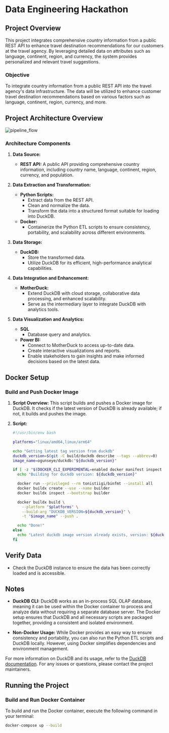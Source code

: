 # Data Engineering Hackathon

## Project Overview

This project integrates comprehensive country information from a public REST API to enhance travel destination recommendations for our customers at the travel agency. By leveraging detailed data on attributes such as language, continent, region, and currency, the system provides personalized and relevant travel suggestions.

### Objective

To integrate country information from a public REST API into the travel agency's data infrastructure. The data will be utilized to enhance customer travel destination recommendations based on various factors such as language, continent, region, currency, and more.

##  Project Architecture Overview
![pipeline_flow](https://github.com/protechanalysis/DE-Hackathon/blob/main/pipeline_flow.png)

### Architecture Components

1. **Data Source:**
   - **REST API:** A public API providing comprehensive country information, including country name, language, continent, region, currency, and population.

2. **Data Extraction and Transformation:**
   - **Python Scripts:**
     - Extract data from the REST API.
     - Clean and normalize the data.
     - Transform the data into a structured format suitable for loading into DuckDB.
   - **Docker:**
     - Containerize the Python ETL scripts to ensure consistency, portability, and scalability across different environments.

3. **Data Storage:**
   - **DuckDB:**
     - Store the transformed data.
     - Utilize DuckDB for its efficient, high-performance analytical capabilities.

4. **Data Integration and Enhancement:**
   - **MotherDuck:**
     - Extend DuckDB with cloud storage, collaborative data processing, and enhanced scalability.
     - Serve as the intermediary layer to integrate DuckDB with analytics tools.

5. **Data Visualization and Analytics:**
   - **SQL**
     - Database query and analytics.
   - **Power BI:**
     - Connect to MotherDuck to access up-to-date data.
     - Create interactive visualizations and reports.
     - Enable stakeholders to gain insights and make informed decisions based on the latest data.

## Docker Setup

### Build and Push Docker Image

1. **Script Overview:**
   This script builds and pushes a Docker image for DuckDB. It checks if the latest version of DuckDB is already available; if not, it builds and pushes the image.

2. **Script:**

   ```bash
   #!/usr/bin/env bash

   platforms="linux/amd64,linux/arm64"

   echo "Getting latest tag version from duckdb"
   duckdb_version=$(git -C build/duckdb describe --tags --abbrev=0)
   image_name=ogunseye/duckdb:"${duckdb_version}"

   if [ -z "$(DOCKER_CLI_EXPERIMENTAL=enabled docker manifest inspect "$image_name" 2> /dev/null)" ]; then
     echo "Building for duckdb version: ${duckdb_version}"

     docker run --privileged --rm tonistiigi/binfmt --install all
     docker buildx create --use --name builder
     docker buildx inspect --bootstrap builder

     docker buildx build \
       --platform "$platforms" \
       --build-arg "DUCKDB_VERSION=${duckdb_version}" \
       -t "$image_name" --push .

     echo "Done!"
   else
     echo "Latest duckdb image version already exists, version: ${duckdb_version}"
   fi

## Verify Data

- Check the DuckDB instance to ensure the data has been correctly loaded and is accessible.

## Notes

- **DuckDB CLI:** DuckDB works as an in-process SQL OLAP database, meaning it can be used within the Docker container to process and analyze data without requiring a separate database server. The Docker setup ensures that DuckDB and all necessary scripts are packaged together, providing a consistent and isolated environment.

- **Non-Docker Usage:** While Docker provides an easy way to ensure consistency and portability, you can also run the Python ETL scripts and DuckDB locally. However, using Docker simplifies dependencies and environment management.

For more information on DuckDB and its usage, refer to the [DuckDB documentation](https://duckdb.org/docs/). For any issues or questions, please contact the project maintainers.

## Running the Project

### Build and Run Docker Container

To build and run the Docker container, execute the following command in your terminal:

```bash
docker-compose up --build
